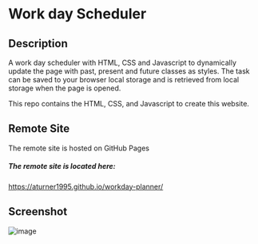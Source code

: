 # Work day Scheduler

## Description

A work day scheduler with HTML, CSS and Javascript to dynamically update the page with past, present and future classes as styles. The task can be saved to your browser local storage and is retrieved from local storage when the page is opened.

This repo contains the HTML, CSS, and Javascript to create this website.

## Remote Site

The remote site is hosted on GitHub Pages

##### The remote site is located here:
https://aturner1995.github.io/workday-planner/

## Screenshot
![image](https://user-images.githubusercontent.com/120421650/218541595-ba66a166-eb4d-4292-8556-1c2517c3b251.png)



